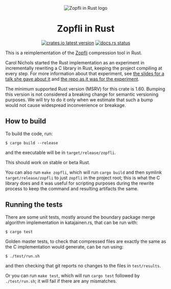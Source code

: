<div align="center">
<img src="https://avatars.githubusercontent.com/u/100982154?s=200&v=4" alt="Zopfli in Rust logo">
<h1>Zopfli in Rust</h1>

<a href="https://crates.io/crates/zopfli"><img alt="crates.io latest version" src="https://img.shields.io/crates/v/zopfli"></a>
<a href="https://docs.rs/zopfli"><img alt="docs.rs status" src="https://img.shields.io/docsrs/zopfli?label=docs.rs"></a>
</div>

This is a reimplementation of the [Zopfli](https://github.com/google/zopfli) compression tool in Rust.

Carol Nichols started the Rust implementation as an experiment in incrementally rewriting a C library in Rust, keeping the project compiling at every step. For more information about that experiment, see [the slides for a talk she gave about it](https://github.com/carols10cents/rust-out-your-c-talk) and [the repo as it was for the experiment](https://github.com/carols10cents/zopfli).

The minimum supported Rust version (MSRV) for this crate is 1.60. Bumping this version is not considered a breaking change for semantic versioning purposes. We will try to do it only when we estimate that such a bump would not cause widespread inconvenience or breakage.

## How to build

To build the code, run:

```
$ cargo build --release
```

and the executable will be in `target/release/zopfli`.

This should work on stable or beta Rust.

You can also run `make zopfli`, which will run `cargo build` and then symlink `target/release/zopfli` to just `zopfli` in the project root; this is what the C library does and it was useful for scripting purposes during the rewrite process to keep the command and resulting artifacts the same.

## Running the tests

There are some unit tests, mostly around the boundary package merge algorithm implementation in katajainen.rs, that can be run with:

```
$ cargo test
```

Golden master tests, to check that compressed files are exactly the same as the C implementation would generate, can be run using:

```
$ ./test/run.sh
```

and then checking that git reports no changes to the files in `test/results`.

Or you can run `make test`, which will run `cargo test` followed by `./test/run.sh`; it will fail if there are any mismatches.

